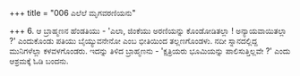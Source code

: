 +++
title = "006 ಎಲೆಲೆ ಮೃಗವರಣಿಯನು"

+++
6. ಆ ಬ್ರಾಹ್ಮಣನ ಹೆಂಡತಿಯು - 'ಎಲಾ, ಜಿಂಕೆಯು ಅರಣಿಯನ್ನು ಕೊಂಡೋಡಿತಲ್ಲಾ ! ಅನ್ಯಾಯವಾಯಿತಲ್ಲಾ ?' ಎಂದುಕೊಂಡು  ಪತಿಯು ಬೈಯ್ಯುವನೇನೋ ಎಂಬ ಭೀತಿಯಿಂದ  ತಲ್ಲಣಗೊಂಡಳು. ನದೀ ಸ್ನಾನದಲ್ಲಿದ್ದ ಮುನಿಗಳೆಲ್ಲಾ ಕಳವಳಗೊಂಡರು. ಇದನ್ನು ತಿಳಿದ ಬ್ರಾಹ್ಮಣನು - 'ಕ್ಷತ್ರಿಯರು ಭೂಮಿಯನ್ನು ಪಾಲಿಸುತ್ತಿಲ್ಲವೇ ?' ಎಂದು ಆಶ್ರಮಕ್ಕೆ ಓಡಿ ಬಂದನು.